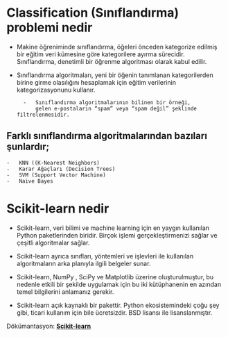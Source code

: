 # Classification (Sınıflandırma) problemi nedir

* Makine öğreniminde sınıflandırma, öğeleri önceden kategorize edilmiş bir eğitim veri kümesine göre kategorilere ayırma sürecidir. Sınıflandırma, denetimli bir öğrenme algoritması olarak kabul edilir.

* Sınıflandırma algoritmaları, yeni bir öğenin tanımlanan kategorilerden birine girme olasılığını hesaplamak için eğitim verilerinin kategorizasyonunu kullanır.

        -   Sınıflandırma algoritmalarının bilinen bir örneği, 
            gelen e-postaların “spam” veya “spam değil” şeklinde filtrelenmesidir.

## Farklı sınıflandırma algoritmalarından bazıları şunlardır;
    -   KNN ((K-Nearest Neighbors)
    -   Karar Ağaçları (Decision Trees)
    -   SVM (Support Vector Machine)
    -   Naive Bayes

# Scikit-learn nedir

* Scikit-learn, veri bilimi ve machine learning için en yaygın kullanılan Python paketlerinden biridir. Birçok işlemi gerçekleştirmenizi sağlar ve çeşitli algoritmalar sağlar. 
* Scikit-learn ayrıca sınıfları, yöntemleri ve işlevleri ile kullanılan algoritmaların arka planıyla ilgili belgeler sunar.

* Scikit-learn, NumPy , SciPy ve Matplotlib üzerine oluşturulmuştur, bu nedenle etkili bir şekilde uygulamak için bu iki kütüphanenin en azından temel bilgilerini anlamanız gerekir.

* Scikit-learn açık kaynaklı bir pakettir. Python ekosistemindeki çoğu şey gibi, ticari kullanım için bile ücretsizdir. BSD lisansı ile lisanslanmıştır.

 Dökümantasyon: [**Scikit-learn**](https://scikit-learn.org/stable/) 
